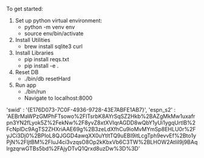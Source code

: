 To get started:

1. Set up python virtual environment:
    - python -m venv env
    - source env/bin/activate
2. Install Utilities
    - brew install sqlite3 curl
3. Install Libraries
    - pip install reqs.txt
    - pip install -e .
4. Reset DB
    - ./bin/db resetHard
5. Run app
    - ./bin/run
    - Navigate to localhost:8000

'swid' : '{E176D073-7C0F-4936-9728-43E7ABFE1AB7}',
        'espn_s2' : 'AEBrMaWPzGMPhFTsowo%2FITsrbK8AYrSqSZ2Hkb%2BAZgMkMw1uxafrpn3YN2fLyok5Z%2FekNw%2F8yvZ8xtXVIqrAGDD8wQbY1yUi1ygqUrtlB%2FcNpIDc9AgTS2ZHXriAAE69g%2B3zeLdXfhCu9ioMvMYmSp8EHLU0r%2FyJCi3Dj0%2BPIoL8QJGGD4awqXX0uYtltTQ9uEBI9itLcgTph9evvEf%2Bto1yPjN%2FljtBM%2FIuJ4ci3vzqsO8Op2kKbxVb6C3TW%2BLHOW2AtIiI9j9BAqlrgzqrwGTBs5bd%2FAjyDTvQ1Qrxd8uzDw%3D%3D'